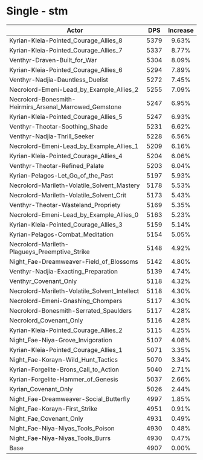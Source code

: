 # Single - stm
| Actor | DPS | Increase |
|---|:---:|:---:|
|Kyrian-Kleia-Pointed_Courage_Allies_8|5379|9.63%|
|Kyrian-Kleia-Pointed_Courage_Allies_7|5337|8.77%|
|Venthyr-Draven-Built_for_War|5304|8.09%|
|Kyrian-Kleia-Pointed_Courage_Allies_6|5294|7.89%|
|Venthyr-Nadjia-Dauntless_Duelist|5272|7.45%|
|Necrolord-Emeni-Lead_by_Example_Allies_2|5255|7.09%|
|Necrolord-Bonesmith-Heirmirs_Arsenal_Marrowed_Gemstone|5247|6.95%|
|Kyrian-Kleia-Pointed_Courage_Allies_5|5247|6.93%|
|Venthyr-Theotar-Soothing_Shade|5231|6.62%|
|Venthyr-Nadjia-Thrill_Seeker|5228|6.56%|
|Necrolord-Emeni-Lead_by_Example_Allies_1|5209|6.16%|
|Kyrian-Kleia-Pointed_Courage_Allies_4|5204|6.06%|
|Venthyr-Theotar-Refined_Palate|5203|6.04%|
|Kyrian-Pelagos-Let_Go_of_the_Past|5197|5.93%|
|Necrolord-Marileth-Volatile_Solvent_Mastery|5178|5.53%|
|Necrolord-Marileth-Volatile_Solvent_Crit|5173|5.43%|
|Venthyr-Theotar-Wasteland_Propriety|5169|5.35%|
|Necrolord-Emeni-Lead_by_Example_Allies_0|5163|5.23%|
|Kyrian-Kleia-Pointed_Courage_Allies_3|5159|5.14%|
|Kyrian-Pelagos-Combat_Meditation|5154|5.05%|
|Necrolord-Marileth-Plagueys_Preemptive_Strike|5148|4.92%|
|Night_Fae-Dreamweaver-Field_of_Blossoms|5142|4.80%|
|Venthyr-Nadjia-Exacting_Preparation|5139|4.74%|
|Venthyr_Covenant_Only|5118|4.32%|
|Necrolord-Marileth-Volatile_Solvent_Intellect|5118|4.30%|
|Necrolord-Emeni-Gnashing_Chompers|5117|4.30%|
|Necrolord-Bonesmith-Serrated_Spaulders|5117|4.28%|
|Necrolord_Covenant_Only|5116|4.28%|
|Kyrian-Kleia-Pointed_Courage_Allies_2|5115|4.25%|
|Night_Fae-Niya-Grove_Invigoration|5107|4.08%|
|Kyrian-Kleia-Pointed_Courage_Allies_1|5071|3.35%|
|Night_Fae-Korayn-Wild_Hunt_Tactics|5070|3.34%|
|Kyrian-Forgelite-Brons_Call_to_Action|5040|2.71%|
|Kyrian-Forgelite-Hammer_of_Genesis|5037|2.66%|
|Kyrian_Covenant_Only|5026|2.44%|
|Night_Fae-Dreamweaver-Social_Butterfly|4997|1.85%|
|Night_Fae-Korayn-First_Strike|4951|0.91%|
|Night_Fae_Covenant_Only|4931|0.49%|
|Night_Fae-Niya-Niyas_Tools_Poison|4930|0.48%|
|Night_Fae-Niya-Niyas_Tools_Burrs|4930|0.47%|
|Base|4907|0.00%|
